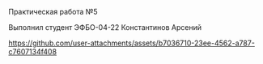 Практическая работа №5


Выполнил студент ЭФБО-04-22 Константинов Арсений



https://github.com/user-attachments/assets/b7036710-23ee-4562-a787-c7607134f408


